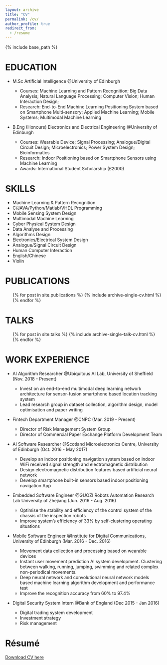 ```yaml
---
layout: archive
title: "CV"
permalink: /cv/
author_profile: true
redirect_from:
  - /resume
---
```


{% include base_path %}

EDUCATION
======
* M.Sc Artificial Intelligence @University of Edinburgh
  * Courses:  Machine Learning and Pattern Recognition; Big Data Analysis; Natural Language Processing; Computer Vision; Human Interaction Design;
  * Research: End-to-End Machine Learning Positioning System based on Smartphone Multi-sensory; Applied Machine Learning; Mobile Systems; Multimodal Machine Learning

* B.Eng (Honours) Electronics and Electrical Engineering @University of Edinburgh
  * Courses:  Wearable Device; Signal Processing; Analogue/Digital Circuit Design; Microelectronics; Power System Design; Bioinformatics
  * Research: Indoor Positioning based on Smartphone Sensors using Machine Learning 
  * Awards: International Student Scholarship (£2000)

SKILLS
======
* Machine Learning & Pattern Recognition
* C/JAVA/Python/Matlab/VHDL Programming
* Mobile Sensing System Design
* Multimodal Machine Learning
* Cyber Physical System Design
* Data Analyse and Processing
* Algorithms Design
* Electronics/Electrical System Design
* Analogue/Signal Circuit Design
* Human Computer Interaction
* English/Chinese
* Violin

PUBLICATIONS
======
  <ul>{% for post in site.publications %}
    {% include archive-single-cv.html %}
  {% endfor %}</ul>
  
TALKS
======
  <ul>{% for post in site.talks %}
    {% include archive-single-talk-cv.html %}
  {% endfor %}</ul>

WORK EXPERIENCE
======
* AI Algorithm Researcher @Ubiquitous AI Lab, University of Sheffield (Nov. 2018 - Present)
  * Invest on an end-to-end multimodal deep learning network architecture for sensor-fusion smartphone based location tracking system 
  * Lead research group in dataset collection, algorithm design, model optimisation and paper writing 

* Fintech Department Manager @CNPC (Mar. 2019 - Present)
  * Director of Risk Management System Group
  * Director of Commercial Paper Exchange Platform Development Team

* AI Software Researcher @Scotland Microelectronics Centre, University of Edinburgh (Oct. 2016 - May 2017)
  * Develop an indoor positioning navigation system based on indoor WiFi received signal strength and electromagnetic distribution
  * Design electromagnetic distribution features based artificial neural network
  * Develop smartphone built-in sensors based indoor positioning navigation App

* Embedded Software Engineer @GUOZI Robots Automation Research Lab University of Zhejiang (Jun. 2016 - Aug. 2016)
  * Optimise the stability and efficiency of the control system of the chassis of the inspection robots
  * Improve system’s efficiency of 33% by self-clustering operating situations

* Mobile Software Engineer @Institute for Digital Communications, University of Edinburgh (Mar. 2016 - Dec. 2016)
  * Movement data collection and processing based on wearable devices
  * Instant user movement prediction AI system development. Clustering between walking, running, jumping, swimming and related complex non-periodical movements.
  * Deep neural network and convolutional neural network models based machine learning algorithm development and performance test
  * Improve the recognition accuracy from 60% to 97.4%

* Digital Security System Intern @Bank of England (Dec 2015 - Jan 2016)
  * Digital trading system development
  * Investment strategy
  * Risk management

Résumé
======
[Download CV here](http://weixijia.github.io/files/CV.pdf)